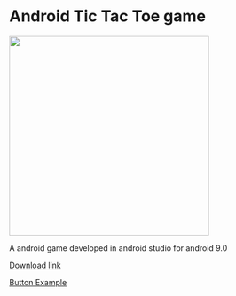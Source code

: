 # Android Tic Tac Toe game
<img src="https://raw.githubusercontent.com/HEMASE-6566/Android-Tic-Tac-Toe-Game/4af6d3d6d8a112ff0ff5707e9332c67ebeb775a8/Android%20tic%20tac%20toe.gif" width="360"/>

A android game developed in android studio for android 9.0

[Download link](https://github.com/HEMASE-6566/Android-Tic-Tac-Toe-Game/blob/main/app/release/app-release.apk?raw=true)

[Button Example](https://github.com/HEMASE-6566/Android-Tic-Tac-Toe-Game/blob/main/app/release/app-release.apk?raw=true)
